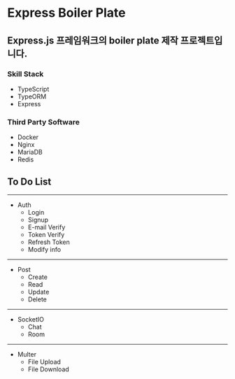 # Express Boiler Plate

## Express.js 프레임워크의 boiler plate 제작 프로젝트입니다.


### Skill Stack
- TypeScript
- TypeORM
- Express

### Third Party Software
- Docker
- Nginx
- MariaDB
- Redis


## To Do List
---
- Auth
    - Login
    - Signup
    - E-mail Verify
    - Token Verify
    - Refresh Token
    - Modify info
---
- Post
    - Create
    - Read
    - Update
    - Delete
---
- SocketIO
    - Chat
    - Room
---
- Multer
    - File Upload
    - File Download

